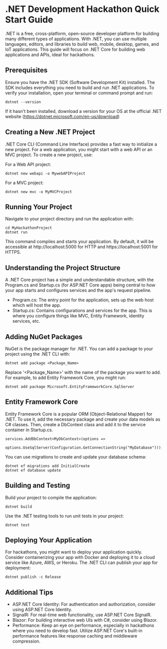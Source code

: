 # .NET Development Hackathon Quick Start Guide
.NET is a free, cross-platform, open-source developer platform for building many different types of applications. With .NET, you can use multiple languages, editors, and libraries to build web, mobile, desktop, games, and IoT applications. This guide will focus on .NET Core for building web applications and APIs, ideal for hackathons.

## Prerequisites
Ensure you have the .NET SDK (Software Development Kit) installed. The SDK includes everything you need to build and run .NET applications. To verify your installation, open your terminal or command prompt and run:
```
dotnet --version
```
If it hasn't been installed, download a version for your OS at the official .NET website (https://dotnet.microsoft.com/en-us/download)

## Creating a New .NET Project
.NET Core CLI (Command Line Interface) provides a fast way to initialize a new project. For a web application, you might start with a web API or an MVC project. To create a new project, use:

For a Web API project:
```
dotnet new webapi -o MywebAPIProject

```
For a MVC project: 
```
dotnet new mvc -o MyMVCProject
```

## Running Your Project
Navigate to your project directory and run the application with:

```
cd MyHackathonProject
dotnet run
```
This command compiles and starts your application. By default, it will be accessible at http://localhost:5000 for HTTP and https://localhost:5001 for HTTPS.

## Understanding the Project Structure
A .NET Core project has a simple and understandable structure, with the Program.cs and Startup.cs (for ASP.NET Core apps) being central to how your app starts and configures services and the app's request pipeline.

- Program.cs: The entry point for the application, sets up the web host which will host the app.
- Startup.cs: Contains configurations and services for the app. This is where you configure things like MVC, Entity Framework, identity services, etc.

## Adding NuGet Packages
NuGet is the package manager for .NET. You can add a package to your project using the .NET CLI with:
```
dotnet add package <Package_Name>
```
Replace '<Package_Name>' with the name of the package you want to add. For example, to add Entity Framework Core, you might run:
```
dotnet add package Microsoft.EntityFrameworkCore.SqlServer
```

## Entity Framework Core
Entity Framework Core is a popular ORM (Object-Relational Mapper) for .NET. To use it, add the necessary package and create your data models as C# classes. Then, create a DbContext class and add it to the service container in Startup.cs.
```
services.AddDbContext<MyDbContext>(options =>
    options.UseSqlServer(Configuration.GetConnectionString("MyDatabase")));
```
You can use migrations to create and update your database schema:
```
dotnet ef migrations add InitialCreate
dotnet ef database update
```
## Building and Testing
Build your project to compile the application:
```
dotnet build
```
Use the .NET testing tools to run unit tests in your project:
```
dotnet test
```
## Deploying Your Application
For hackathons, you might want to deploy your application quickly. Consider containerizing your app with Docker and deploying it to a cloud service like Azure, AWS, or Heroku. The .NET CLI can publish your app for deployment:

```
dotnet publish -c Release
```
## Additional Tips
- ASP.NET Core Identity: For authentication and authorization, consider using ASP.NET Core Identity.
- SignalR: For real-time web functionality, use ASP.NET Core SignalR.
- Blazor: For building interactive web UIs with C#, consider using Blazor.
- Performance: Keep an eye on performance, especially in hackathons where you need to develop fast. Utilize ASP.NET Core's built-in performance features like response caching and middleware compression.